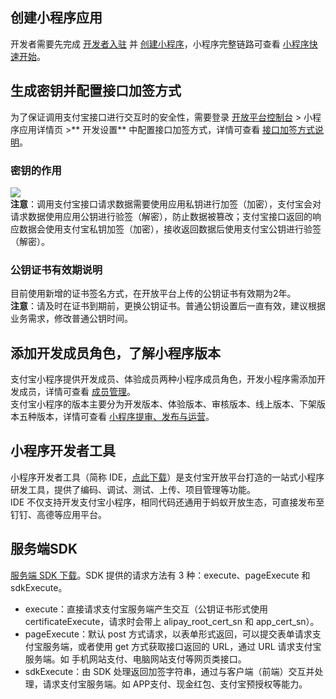 ## 创建小程序应用
开发者需要先完成 [开发者入驻](https://opendocs.alipay.com/mini/introduce/register) 并 [创建小程序](https://opendocs.alipay.com/mini/introduce/create)，小程序完整链路可查看 [小程序快速开始](https://opendocs.alipay.com/mini/developer)。  

## 生成密钥并配置接口加签方式
为了保证调用支付宝接口进行交互时的安全性，需要登录 [开放平台控制台](https://open.alipay.com/platform/home.htm) > 小程序应用详情页 >** 开发设置** 中配置接口加签方式，详情可查看 [接口加签方式说明](https://opendocs.alipay.com/common/02mriz)。

### 密钥的作用
![](https://gw.alipayobjects.com/zos/workflow/workflow/202001131578898022140_4019383c74d482141620d39116071625.png#align=left&display=inline&height=338&margin=%5Bobject%20Object%5D&originHeight=576&originWidth=1024&status=done&style=none&width=600)<br />**注意**：调用支付宝接口请求数据需要使用应用私钥进行加签（加密），支付宝会对请求数据使用应用公钥进行验签（解密），防止数据被篡改；支付宝接口返回的响应数据会使用支付宝私钥加签（加密），接收返回数据后使用支付宝公钥进行验签（解密）。 

### 公钥证书有效期说明
目前使用新增的证书签名方式，在开放平台上传的公钥证书有效期为2年。<br />**注意**：请及时在证书到期前，更换公钥证书。普通公钥设置后一直有效，建议根据业务需求，修改普通公钥时间。 

## 添加开发成员角色，了解小程序版本
支付宝小程序提供开发成员、体验成员两种小程序成员角色，开发小程序需添加开发成员，详情可查看 [成员管理](https://opendocs.alipay.com/mini/introduce/member)。<br />支付宝小程序的版本主要分为开发版本、体验版本、审核版本、线上版本、下架版本五种版本，详情可查看 [小程序提审、发布与运营](https://opendocs.alipay.com/mini/introduce/release)。 

## 小程序开发者工具
小程序开发者工具（简称 IDE，[点此下载](https://opendocs.alipay.com/mini/ide/download)）是支付宝开放平台打造的一站式小程序研发工具，提供了编码、调试、测试、上传、项目管理等功能。<br />IDE 不仅支持开发支付宝小程序，相同代码还通用于蚂蚁开放生态，可直接发布至钉钉、高德等应用平台。 

## 服务端SDK
[ 服务端 SDK 下载](https://opendocs.alipay.com/open/54/103419/)。SDK 提供的请求方法有 3 种：execute、pageExecute 和 sdkExecute。

- execute：直接请求支付宝服务端产生交互（公钥证书形式使用 certificateExecute，请求时会带上 alipay_root_cert_sn 和 app_cert_sn）。
- pageExecute：默认 post 方式请求，以表单形式返回，可以提交表单请求支付宝服务端，或者使用 get 方式获取接口返回的 URL，通过 URL 请求支付宝服务端。如 手机网站支付、电脑网站支付等网页类接口。
- sdkExecute：由 SDK 处理返回加签字符串，通过与客户端（前端）交互并处理，请求支付宝服务端。如 APP支付、现金红包、支付宝预授权等能力。

